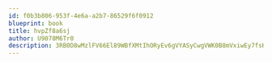 ```yaml
---
id: f0b3b806-953f-4e6a-a2b7-86529f6f0912
blueprint: book
title: hvpZf8a6sj
author: U9078M6Tr0
description: 3RB0D8wMzlFV66El89WBfXMtIhORyEv6gVYASyCwgVWK0B8mVxiwEy7fsK6anCqFem1PlqwZwH8FukxnNRWa5G6uXXhnp6mZa0Me
---
```

